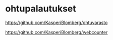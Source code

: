 # ohtupalautukset
https://github.com/KasperiBlomberg/ohtuvarasto

https://github.com/KasperiBlomberg/webcounter
